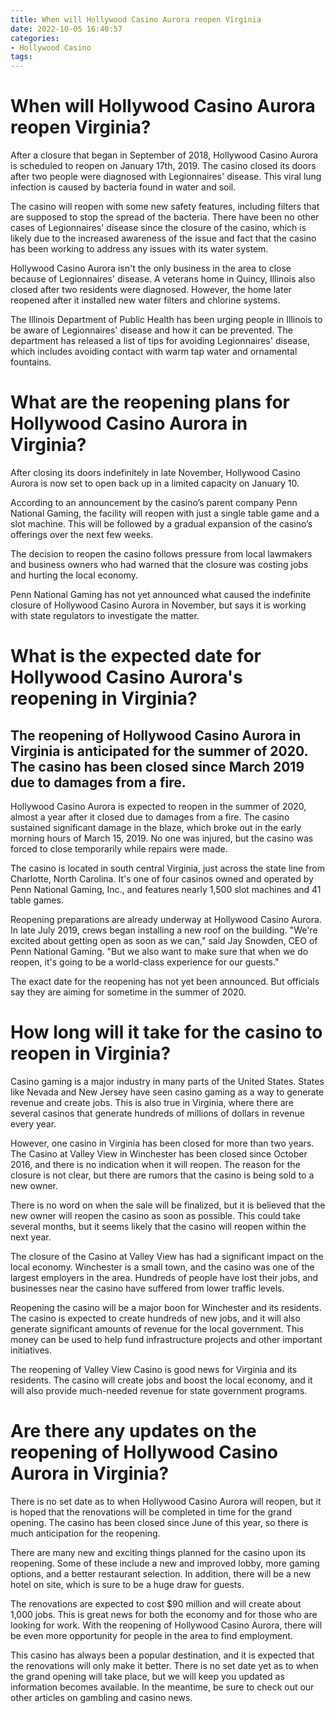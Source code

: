 ```yaml
---
title: When will Hollywood Casino Aurora reopen Virginia
date: 2022-10-05 16:40:57
categories:
- Hollywood Casino
tags:
---
```



#  When will Hollywood Casino Aurora reopen Virginia?

After a closure that began in September of 2018, Hollywood Casino Aurora is scheduled to reopen on January 17th, 2019. The casino closed its doors after two people were diagnosed with Legionnaires' disease. This viral lung infection is caused by bacteria found in water and soil.

The casino will reopen with some new safety features, including filters that are supposed to stop the spread of the bacteria. There have been no other cases of Legionnaires' disease since the closure of the casino, which is likely due to the increased awareness of the issue and fact that the casino has been working to address any issues with its water system.

Hollywood Casino Aurora isn't the only business in the area to close because of Legionnaires' disease. A veterans home in Quincy, Illinois also closed after two residents were diagnosed. However, the home later reopened after it installed new water filters and chlorine systems.

The Illinois Department of Public Health has been urging people in Illinois to be aware of Legionnaires' disease and how it can be prevented. The department has released a list of tips for avoiding Legionnaires' disease, which includes avoiding contact with warm tap water and ornamental fountains.

#  What are the reopening plans for Hollywood Casino Aurora in Virginia?

After closing its doors indefinitely in late November, Hollywood Casino Aurora is now set to open back up in a limited capacity on January 10.

According to an announcement by the casino’s parent company Penn National Gaming, the facility will reopen with just a single table game and a slot machine. This will be followed by a gradual expansion of the casino’s offerings over the next few weeks.

The decision to reopen the casino follows pressure from local lawmakers and business owners who had warned that the closure was costing jobs and hurting the local economy.

Penn National Gaming has not yet announced what caused the indefinite closure of Hollywood Casino Aurora in November, but says it is working with state regulators to investigate the matter.

#  What is the expected date for Hollywood Casino Aurora's reopening in Virginia?

 ## The reopening of Hollywood Casino Aurora in Virginia is anticipated for the summer of 2020. The casino has been closed since March 2019 due to damages from a fire.

Hollywood Casino Aurora is expected to reopen in the summer of 2020, almost a year after it closed due to damages from a fire. The casino sustained significant damage in the blaze, which broke out in the early morning hours of March 15, 2019. No one was injured, but the casino was forced to close temporarily while repairs were made.

The casino is located in south central Virginia, just across the state line from Charlotte, North Carolina. It's one of four casinos owned and operated by Penn National Gaming, Inc., and features nearly 1,500 slot machines and 41 table games.

Reopening preparations are already underway at Hollywood Casino Aurora. In late July 2019, crews began installing a new roof on the building. "We're excited about getting open as soon as we can," said Jay Snowden, CEO of Penn National Gaming. "But we also want to make sure that when we do reopen, it's going to be a world-class experience for our guests."

The exact date for the reopening has not yet been announced. But officials say they are aiming for sometime in the summer of 2020.

#  How long will it take for the casino to reopen in Virginia?

Casino gaming is a major industry in many parts of the United States. States like Nevada and New Jersey have seen casino gaming as a way to generate revenue and create jobs. This is also true in Virginia, where there are several casinos that generate hundreds of millions of dollars in revenue every year.

However, one casino in Virginia has been closed for more than two years. The Casino at Valley View in Winchester has been closed since October 2016, and there is no indication when it will reopen. The reason for the closure is not clear, but there are rumors that the casino is being sold to a new owner.

There is no word on when the sale will be finalized, but it is believed that the new owner will reopen the casino as soon as possible. This could take several months, but it seems likely that the casino will reopen within the next year.

The closure of the Casino at Valley View has had a significant impact on the local economy. Winchester is a small town, and the casino was one of the largest employers in the area. Hundreds of people have lost their jobs, and businesses near the casino have suffered from lower traffic levels.

Reopening the casino will be a major boon for Winchester and its residents. The casino is expected to create hundreds of new jobs, and it will also generate significant amounts of revenue for the local government. This money can be used to help fund infrastructure projects and other important initiatives.

The reopening of Valley View Casino is good news for Virginia and its residents. The casino will create jobs and boost the local economy, and it will also provide much-needed revenue for state government programs.

#  Are there any updates on the reopening of Hollywood Casino Aurora in Virginia?

There is no set date as to when Hollywood Casino Aurora will reopen, but it is hoped that the renovations will be completed in time for the grand opening. The casino has been closed since June of this year, so there is much anticipation for the reopening.

There are many new and exciting things planned for the casino upon its reopening. Some of these include a new and improved lobby, more gaming options, and a better restaurant selection. In addition, there will be a new hotel on site, which is sure to be a huge draw for guests.

The renovations are expected to cost $90 million and will create about 1,000 jobs. This is great news for both the economy and for those who are looking for work. With the reopening of Hollywood Casino Aurora, there will be even more opportunity for people in the area to find employment.

This casino has always been a popular destination, and it is expected that the renovations will only make it better. There is no set date yet as to when the grand opening will take place, but we will keep you updated as information becomes available. In the meantime, be sure to check out our other articles on gambling and casino news.